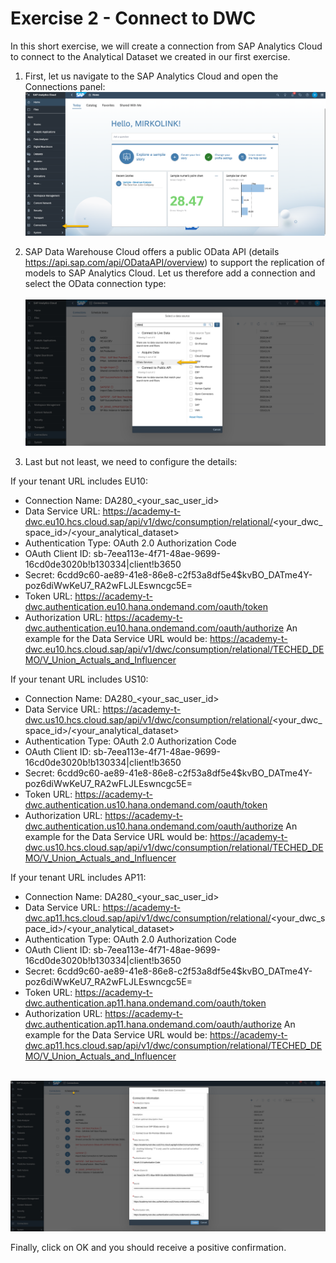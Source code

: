 # Exercise 2 - Connect to DWC

In this short exercise, we will create a connection from SAP Analytics Cloud to connect to the Analytical Dataset we created in our first exercise.

1. First, let us navigate to the SAP Analytics Cloud and open the Connections panel: 
<br>![](/exercises/2_Connect_to_DWC/images/01_Connections.png)

2. SAP Data Warehouse Cloud offers a public OData API (details https://api.sap.com/api/ODataAPI/overview) to support the replication of models to SAP Analytics Cloud. Let us therefore add a connection and select the OData connection type:  
<br>![](/exercises/2_Connect_to_DWC/images/02_OData.png)

3. Last but not least, we need to configure the details:

If your tenant URL includes EU10:
- Connection Name: DA280_<your_sac_user_id>
- Data Service URL: https://academy-t-dwc.eu10.hcs.cloud.sap/api/v1/dwc/consumption/relational/<your_dwc_space_id>/<your_analytical_dataset> 
- Authentication Type: OAuth 2.0 Authorization Code
- OAuth Client ID: sb-7eea113e-4f71-48ae-9699-16cd0de3020b!b130334|client!b3650
- Secret: 6cdd9c60-ae89-41e8-86e8-c2f53a8df5e4$kvBO_DATme4Y-poz6diWwKeU7_RA2wFLJLEswncgc5E=
- Token URL: https://academy-t-dwc.authentication.eu10.hana.ondemand.com/oauth/token 
- Authorization URL: https://academy-t-dwc.authentication.eu10.hana.ondemand.com/oauth/authorize
An example for the Data Service URL would be: https://academy-t-dwc.eu10.hcs.cloud.sap/api/v1/dwc/consumption/relational/TECHED_DEMO/V_Union_Actuals_and_Influencer  

If your tenant URL includes US10:
- Connection Name: DA280_<your_sac_user_id>
- Data Service URL: https://academy-t-dwc.us10.hcs.cloud.sap/api/v1/dwc/consumption/relational/<your_dwc_space_id>/<your_analytical_dataset> 
- Authentication Type: OAuth 2.0 Authorization Code
- OAuth Client ID: sb-7eea113e-4f71-48ae-9699-16cd0de3020b!b130334|client!b3650
- Secret: 6cdd9c60-ae89-41e8-86e8-c2f53a8df5e4$kvBO_DATme4Y-poz6diWwKeU7_RA2wFLJLEswncgc5E=
- Token URL: https://academy-t-dwc.authentication.us10.hana.ondemand.com/oauth/token 
- Authorization URL: https://academy-t-dwc.authentication.us10.hana.ondemand.com/oauth/authorize
An example for the Data Service URL would be: https://academy-t-dwc.us10.hcs.cloud.sap/api/v1/dwc/consumption/relational/TECHED_DEMO/V_Union_Actuals_and_Influencer 

If your tenant URL includes AP11:
- Connection Name: DA280_<your_sac_user_id>
- Data Service URL: https://academy-t-dwc.ap11.hcs.cloud.sap/api/v1/dwc/consumption/relational/<your_dwc_space_id>/<your_analytical_dataset> 
- Authentication Type: OAuth 2.0 Authorization Code
- OAuth Client ID: sb-7eea113e-4f71-48ae-9699-16cd0de3020b!b130334|client!b3650
- Secret: 6cdd9c60-ae89-41e8-86e8-c2f53a8df5e4$kvBO_DATme4Y-poz6diWwKeU7_RA2wFLJLEswncgc5E=
- Token URL: https://academy-t-dwc.authentication.ap11.hana.ondemand.com/oauth/token 
- Authorization URL: https://academy-t-dwc.authentication.ap11.hana.ondemand.com/oauth/authorize
An example for the Data Service URL would be: https://academy-t-dwc.ap11.hcs.cloud.sap/api/v1/dwc/consumption/relational/TECHED_DEMO/V_Union_Actuals_and_Influencer 

<br>![](/exercises/2_Connect_to_DWC/images/03_Configuration.png)

Finally, click on OK and you should receive a positive confirmation.
